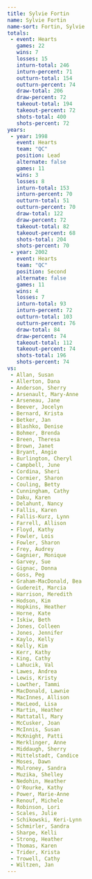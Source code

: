 ```yaml
---
title: Sylvie Fortin
name: Sylvie Fortin
name-sort: Fortin, Sylvie
totals:
 - event: Hearts
   games: 22
   wins: 7
   losses: 15
   inturn-total: 246
   inturn-percent: 71
   outturn-total: 154
   outturn-percent: 74
   draw-total: 206
   draw-percent: 72
   takeout-total: 194
   takeout-percent: 72
   shots-total: 400
   shots-percent: 72
years:
 - year: 1998
   event: Hearts
   team: "QC"
   position: Lead
   alternate: false
   games: 11
   wins: 3
   losses: 8
   inturn-total: 153
   inturn-percent: 70
   outturn-total: 51
   outturn-percent: 70
   draw-total: 122
   draw-percent: 72
   takeout-total: 82
   takeout-percent: 68
   shots-total: 204
   shots-percent: 70
 - year: 2002
   event: Hearts
   team: "QC"
   position: Second
   alternate: false
   games: 11
   wins: 4
   losses: 7
   inturn-total: 93
   inturn-percent: 72
   outturn-total: 103
   outturn-percent: 76
   draw-total: 84
   draw-percent: 74
   takeout-total: 112
   takeout-percent: 74
   shots-total: 196
   shots-percent: 74
vs:
 - Allan, Susan
 - Allerton, Dana
 - Anderson, Sherry
 - Arsenault, Mary-Anne
 - Arseneau, Jane
 - Beever, Jocelyn
 - Bernard, Krista
 - Betker, Jan
 - Blashko, Denise
 - Bohmer, Brenda
 - Breen, Theresa
 - Brown, Janet
 - Bryant, Angie
 - Burlington, Cheryl
 - Campbell, June
 - Cordina, Sheri
 - Cormier, Sharon
 - Couling, Betty
 - Cunningham, Cathy
 - Daku, Karen
 - Delahunt, Nancy
 - Fallis, Karen
 - Fallis-Kurz, Lynn
 - Farrell, Allison
 - Floyd, Kathy
 - Fowler, Lois
 - Fowler, Sharon
 - Frey, Audrey
 - Gagnier, Monique
 - Garvey, Sue
 - Gignac, Donna
 - Goss, Peg
 - Graham-MacDonald, Bea
 - Gudereit, Marcia
 - Harrison, Meredith
 - Hodson, Kim
 - Hopkins, Heather
 - Horne, Kate
 - Iskiw, Beth
 - Jones, Colleen
 - Jones, Jennifer
 - Kaylo, Kelly
 - Kelly, Kim
 - Kerr, Kathy
 - King, Cathy
 - Lahucik, Val
 - Lawes, Andrea
 - Lewis, Kristy
 - Lowther, Tammi
 - MacDonald, Lawnie
 - MacInnes, Allison
 - MacLeod, Lisa
 - Martin, Heather
 - Mattatall, Mary
 - McCusker, Joan
 - McInnis, Susan
 - McKnight, Patti
 - Merklinger, Anne
 - Middaugh, Sherry
 - Mittelstadt, Candice
 - Moses, Dawn
 - Mulroney, Sandra
 - Muzika, Shelley
 - Nedohin, Heather
 - O'Rourke, Kathy
 - Power, Marie-Anne
 - Renouf, Michele
 - Robinson, Lori
 - Scales, Julie
 - Schikowski, Keri-Lynn
 - Schmirler, Sandra
 - Sharpe, Kelli
 - Strong, Heather
 - Thomas, Karen
 - Trider, Krista
 - Trowell, Cathy
 - Wiltzen, Jan
---
```


